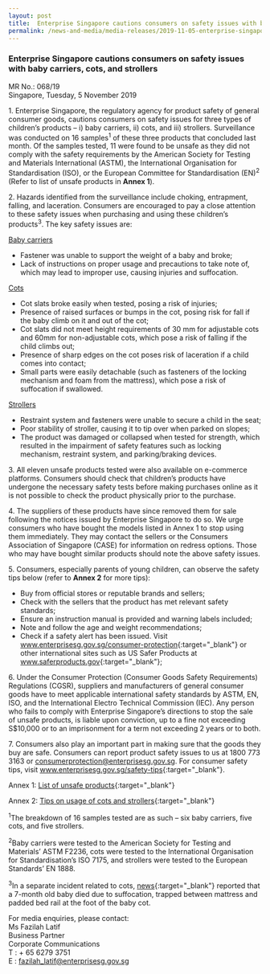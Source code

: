 ```yaml
---
layout: post
title:  Enterprise Singapore cautions consumers on safety issues with baby carriers, cots, and strollers
permalink: /news-and-media/media-releases/2019-11-05-enterprise-singapore-cautions-consumers-on-safety-issues-with-baby-carriers-cots-and-strollers
---
```

### Enterprise Singapore cautions consumers on safety issues with baby carriers, cots, and strollers

MR No.: 068/19<br>
Singapore, Tuesday, 5 November 2019

1\. Enterprise Singapore, the regulatory agency for product safety of general consumer goods, cautions consumers on safety issues for three types of children’s products – i) baby carriers, ii) cots, and iii) strollers. Surveillance was conducted on 16 samples<sup>1</sup> of these three products that concluded last month. Of the samples tested, 11 were found to be unsafe as they did not comply with the safety requirements by the American Society for Testing and Materials International (ASTM), the International Organisation for Standardisation (ISO), or the European Committee for Standardisation (EN)<sup>2</sup> (Refer to list of unsafe products in **Annex 1**).

2\. Hazards identified from the surveillance include choking, entrapment, falling, and laceration. Consumers are encouraged to pay a close attention to these safety issues when purchasing and using these children’s products<sup>3</sup>. The key safety issues are:

<ins>Baby carriers</ins>
   
* Fastener was unable to support the weight of a baby and broke;
* Lack of instructions on proper usage and precautions to take note of, which may lead to improper use, causing injuries and suffocation.

<ins>Cots</ins>

* Cot slats broke easily when tested, posing a risk of injuries;
* Presence of raised surfaces or bumps in the cot, posing risk for fall if the baby climb on it and out of the cot;
* Cot slats did not meet height requirements of 30 mm for adjustable cots and 60mm for non-adjustable cots, which pose a risk of falling if the child climbs out;
* Presence of sharp edges on the cot poses risk of laceration if a child comes into contact;
* Small parts were easily detachable (such as fasteners of the locking mechanism and foam from the mattress), which pose a risk of suffocation if swallowed.

<ins>Strollers</ins>

* Restraint system and fasteners were unable to secure a child in the seat;
* Poor stability of stroller, causing it to tip over when parked on slopes;
* The product was damaged or collapsed when tested for strength, which resulted in the impairment of safety features such as locking mechanism, restraint system, and parking/braking devices.

3\. All eleven unsafe products tested were also available on e-commerce platforms. Consumers should check that children’s products have undergone the necessary safety tests before making purchases online as it is not possible to check the product physically prior to the purchase.

4\. The suppliers of these products have since removed them for sale following the notices issued by Enterprise Singapore to do so. We urge consumers who have bought the models listed in Annex 1 to stop using them immediately. They may contact the sellers or the Consumers Association of Singapore (CASE) for information on redress options. Those who may have bought similar products should note the above safety issues.

5\. Consumers, especially parents of young children, can observe the safety tips below (refer to **Annex 2** for more tips):

* Buy from official stores or reputable brands and sellers;
* Check with the sellers that the product has met relevant safety standards;
* Ensure an instruction manual is provided and warning labels included;
* Note and follow the age and weight recommendations;
* Check if a safety alert has been issued. Visit <a href="https://www.enterprisesg.gov.sg/consumer-protection">www.enterprisesg.gov.sg/consumer-protection</a>{:target="_blank"} or other international sites such as US Safer Products at <a href="https://www.saferproducts.gov/">www.saferproducts.gov</a>{:target="_blank"};

6\. Under the Consumer Protection (Consumer Goods Safety Requirements) Regulations (CGSR), suppliers and manufacturers of general consumer goods have to meet applicable international safety standards by ASTM, EN, ISO, and the International Electro Technical Commission (IEC). Any person who fails to comply with Enterprise Singapore’s directions to stop the sale of unsafe products, is liable upon conviction, up to a fine not exceeding S$10,000 or to an imprisonment for a term not exceeding 2 years or to both.

7\. Consumers also play an important part in making sure that the goods they buy are safe. Consumers can report product safety issues to us at 1800 773 3163 or <consumerprotection@enterprisesg.gov.sg>. For consumer safety tips, visit <a href="https://www.enterprisesg.gov.sg/safety-tips">www.enterprisesg.gov.sg/safety-tips</a>{:target="_blank"}.

Annex 1: [List of unsafe products](/news-and-media/media-releases/2019-11-05-annex-1-list-of-unsafe-products.pdf){:target="_blank"}

Annex 2: [Tips on usage of cots and strollers](/news-and-media/media-releases/2019-11-05-annex-2-tips-on-usage-of-cots-and-strollers.pdf){:target="_blank"}

<sup>1</sup>The breakdown of 16 samples tested are as such – six baby carriers, five cots, and five strollers.

<sup>2</sup>Baby carriers were tested to the American Society for Testing and Materials’ ASTM F2236, cots were tested to the International Organisation for Standardisation’s ISO 7175, and strollers were tested to the European Standards’ EN 1888.

<sup>3</sup>In a separate incident related to cots, [news](https://www.channelnewsasia.com/news/singapore/baby-dies-suffocation-trapped-mattress-bed-rail-safe-sleep-11978498){:target="_blank"} reported that a 7-month old baby died due to suffocation, trapped between mattress and padded bed rail at the foot of the baby cot.

For media enquiries, please contact:<br>
Ms Fazilah Latif<br>
Business Partner<br>
Corporate Communications<br>
T : + 65 6279 3751<br>
E : fazilah_latif@enterprisesg.gov.sg
